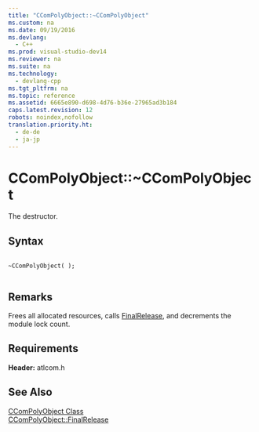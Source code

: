 ```yaml
---
title: "CComPolyObject::~CComPolyObject"
ms.custom: na
ms.date: 09/19/2016
ms.devlang: 
  - C++
ms.prod: visual-studio-dev14
ms.reviewer: na
ms.suite: na
ms.technology: 
  - devlang-cpp
ms.tgt_pltfrm: na
ms.topic: reference
ms.assetid: 6665e890-d698-4d76-b36e-27965ad3b184
caps.latest.revision: 12
robots: noindex,nofollow
translation.priority.ht: 
  - de-de
  - ja-jp
---
```

# CComPolyObject::~CComPolyObject
The destructor.  
  
## Syntax  
  
```  
  
~CComPolyObject( );  
  
```  
  
## Remarks  
 Frees all allocated resources, calls [FinalRelease](../vs140/CComPolyObject--FinalRelease.md), and decrements the module lock count.  
  
## Requirements  
 **Header:** atlcom.h  
  
## See Also  
 [CComPolyObject Class](../vs140/CComPolyObject-Class.md)   
 [CComPolyObject::FinalRelease](../vs140/CComPolyObject--FinalRelease.md)